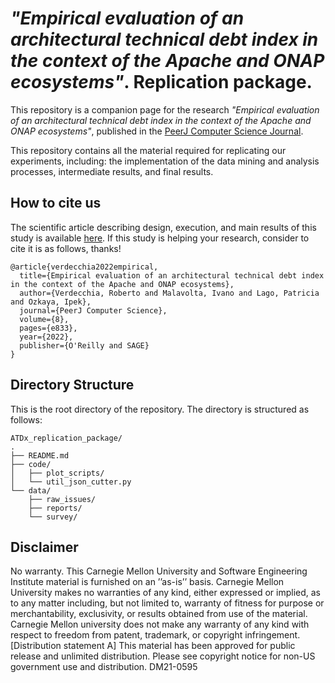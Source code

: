 # _"Empirical evaluation of an architectural technical debt index in the context of the Apache and ONAP ecosystems"_. Replication package.

This repository is a companion page for the research _"Empirical evaluation of an architectural technical debt index in the context of the Apache and ONAP ecosystems"_, published in the [PeerJ Computer Science Journal](https://peerj.com/computer-science/). 


This repository contains all the material required for replicating our experiments, including: the implementation of the data mining and analysis processes, intermediate results, and final results.

## How to cite us
The scientific article describing design, execution, and main results of this study is available [here](https://peerj.com/articles/cs-833). 
If this study is helping your research, consider to cite it is as follows, thanks!

```
@article{verdecchia2022empirical,
  title={Empirical evaluation of an architectural technical debt index in the context of the Apache and ONAP ecosystems},
  author={Verdecchia, Roberto and Malavolta, Ivano and Lago, Patricia and Ozkaya, Ipek},
  journal={PeerJ Computer Science},
  volume={8},
  pages={e833},
  year={2022},
  publisher={O'Reilly and SAGE}
}
```


Directory Structure
---------------
This is the root directory of the repository. The directory is structured as follows:

```
ATDx_replication_package/
.
├── README.md
├── code/                   
│   ├── plot_scripts/
│   └── util_json_cutter.py
└── data/
    ├── raw_issues/
    ├── reports/
    └── survey/
```

Disclaimer
---------------
No warranty. This Carnegie Mellon University and Software Engineering Institute material is furnished on an ’’as-is’’ basis. Carnegie Mellon University makes no warranties of any kind, either expressed or implied, as to any matter including, but not limited to, warranty of fitness for purpose or merchantability, exclusivity, or results obtained from use of the material. Carnegie Mellon university does not make any warranty of any kind with respect to freedom from patent, trademark, or copyright infringement. [Distribution statement A] This material has been approved for public release and unlimited distribution. Please see copyright notice for non-US government use and distribution. DM21-0595
